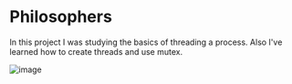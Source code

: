 # Philosophers

In this project I was studying the basics of threading a process. Also I've learned how to create threads and use mutex.

![image](https://user-images.githubusercontent.com/71525457/132119005-15d33fbb-98bd-45e2-9375-79c1e43ad0a0.png)
